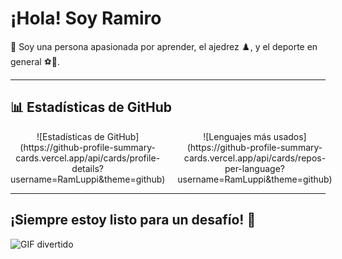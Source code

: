 # ¡Hola! Soy Ramiro

👋 Soy una persona apasionada por aprender, el ajedrez ♟️, y el deporte en general ⚽🏀.

---

## 📊 Estadísticas de GitHub

<div align="center" style="display: flex; justify-content: space-between;">
  <div style="flex: 1; margin-right: 10px;">
    ![Estadísticas de GitHub](https://github-profile-summary-cards.vercel.app/api/cards/profile-details?username=RamLuppi&theme=github)
  </div>
  <div style="flex: 1; margin-left: 10px;">
    ![Lenguajes más usados](https://github-profile-summary-cards.vercel.app/api/cards/repos-per-language?username=RamLuppi&theme=github)
  </div>
</div>

---

## ¡Siempre estoy listo para un desafío! 🚚
![GIF divertido](https://media.tenor.com/9AhA9h8JP6oAAAAM/cat-chess.gif)
